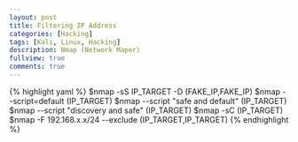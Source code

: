 ```yaml
---
layout: post
title: Filtering IP Address
categories: [Hacking]
tags: [Kali, Linux, Hacking]
description: Nmap (Network Maper)
fullview: true
comments: true
---
```


{% highlight yaml %}
$nmap -sS IP_TARGET -D (FAKE_IP,FAKE_IP)
$nmap --script=default (IP_TARGET)
$nmap --script "safe and default" (IP_TARGET)
$nmap --script "discovery and safe" (IP_TARGET)
$nmap -sC (IP_TARGET)
$nmap -F 192.168.x.x/24 --exclude (IP_TARGET,IP_TARGET)
{% endhighlight %}
